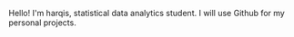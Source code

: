 Hello! I'm harqis, statistical data analytics student.
I will use Github for my personal projects.

<!---
harqis/harqis is a ✨ special ✨ repository because its `README.md` (this file) appears on your GitHub profile.
You can click the Preview link to take a look at your changes.
--->
